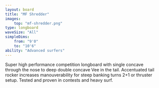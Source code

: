 ```yaml
---
layout: board
title: "MF Shredder"
images:
    top: "mf-shredder.png"
type: longboard
waveSize: "All"
simpleDims:
    from: "9'0"
    to: "10'6"
ability: "Advanced surfers"
---
```

Super high performance competition longboard with single concave through the nose to deep double concave Vee in the tail. Accentuated tail rocker increases manouverability for steep banking turns 2+1 or thruster setup. Tested and proven in contests and heavy surf.


